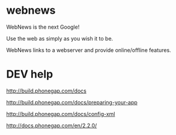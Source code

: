 webnews
=======

WebNews is the next Google!

Use the web as simply as you wish it to be.

WebNews links to a webserver and provide online/offline features.

DEV help
=======


http://build.phonegap.com/docs

http://build.phonegap.com/docs/preparing-your-app

http://build.phonegap.com/docs/config-xml

http://docs.phonegap.com/en/2.2.0/



